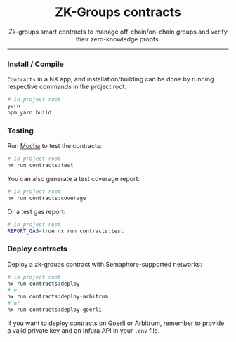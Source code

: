 <P align="center">
    <h1 align="center">
        ZK-Groups contracts
    </h1>
    <p align="center">Zk-groups smart contracts to manage off-chain/on-chain groups and verify their zero-knowledge proofs.</p>
</p>

---

### Install / Compile

`Contracts` in a NX app, and installation/building can be done by running respective commands in the project root.

```bash
# in project root
yarn
npm yarn build
```

### Testing

Run [Mocha](https://mochajs.org/) to test the contracts:

```bash
# in project root
nx run contracts:test
```

You can also generate a test coverage report:

```bash
# in project root
nx run contracts:coverage
```

Or a test gas report:

```bash
# in project root
REPORT_GAS=true nx run contracts:test
```

### Deploy contracts

Deploy a zk-groups contract with Semaphore-supported networks:

```bash
# in project root
nx run contracts:deploy
# or
nx run contracts:deploy-arbitrum
# or
nx run contracts:deploy-goerli
```

If you want to deploy contracts on Goerli or Arbitrum, remember to provide a valid private key and an Infura API in your `.env` file.
